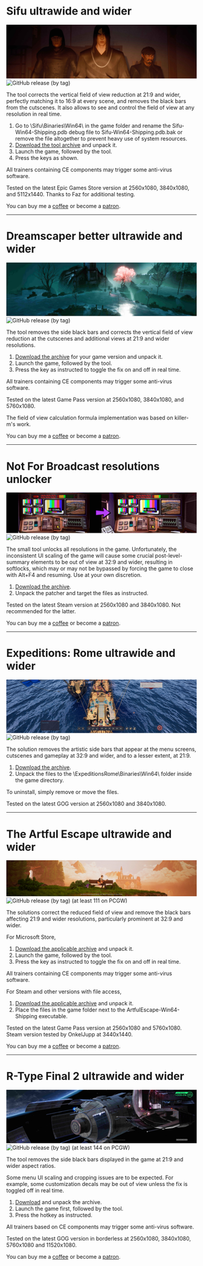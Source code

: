 # Sifu ultrawide and wider
![](/screenshots/Sifu.jpg)
![GitHub release (by tag)](https://img.shields.io/github/downloads/RoseTheFlower/UltrawideIndex/sifu/total?label=downloads&style=flat-square)

The tool corrects the vertical field of view reduction at 21:9 and wider, perfectly matching it to 16:9 at every scene, and removes the black bars from the cutscenes. It also allows to see and control the field of view at any resolution in real time.

1. Go to \Sifu\Binaries\Win64\ in the game folder and rename the Sifu-Win64-Shipping.pdb debug file to Sifu-Win64-Shipping.pdb.bak or remove the file altogether to prevent heavy use of system resources.
2. [Download the tool archive](/../../releases/tag/sifu) and unpack it.
4. Launch the game, followed by the tool.
5. Press the keys as shown.

All trainers containing CE components may trigger some anti-virus software.

Tested on the latest Epic Games Store version at 2560x1080, 3840x1080, and 5112x1440. Thanks to Faz for additional testing.

You can buy me a [coffee](https://ko-fi.com/rozziroxx) or become a [patron](https://www.patreon.com/rozzi).

---

# Dreamscaper better ultrawide and wider
![](/screenshots/Dreamscaper.jpg)
![GitHub release (by tag)](https://img.shields.io/github/downloads/RoseTheFlower/UltrawideIndex/dreamscapebuw/total?label=downloads&style=flat-square)

The tool removes the side black bars and corrects the vertical field of view reduction at the cutscenes and additional views at 21:9 and wider resolutions. 

1. [Download the archive](/../../releases/tag/dreamscapebuw) for your game version and unpack it.
2. Launch the game, followed by the tool.
3. Press the key as instructed to toggle the fix on and off in real time.

All trainers containing CE components may trigger some anti-virus software.

Tested on the latest Game Pass version at 2560x1080, 3840x1080, and 5760x1080.

The field of view calculation formula implementation was based on killer-m's work.

You can buy me a [coffee](https://ko-fi.com/rozziroxx) or become a [patron](https://www.patreon.com/rozzi).

---

# Not For Broadcast resolutions unlocker
![](/screenshots/NotForBroadcast.jpg)
![GitHub release (by tag)](https://img.shields.io/github/downloads/RoseTheFlower/UltrawideIndex/notforbroadcast/total?label=downloads&style=flat-square)

The small tool unlocks all resolutions in the game. Unfortunately, the inconsistent UI scaling of the game will cause some crucial post-level-summary elements to be out of view at 32:9 and wider, resulting in softlocks, which may or may not be bypassed by forcing the game to close with Alt+F4 and resuming. Use at your own discretion.

1. [Download the archive](/../../releases/tag/notforbroadcast).
2. Unpack the patcher and target the files as instructed.

Tested on the latest Steam version at 2560x1080 and 3840x1080. Not recommended for the latter.

You can buy me a [coffee](https://ko-fi.com/rozziroxx) or become a [patron](https://www.patreon.com/rozzi).

---

# Expeditions: Rome ultrawide and wider
![](/screenshots/Expeditions%20Rome.jpg)
![GitHub release (by tag)](https://img.shields.io/github/downloads/RoseTheFlower/UltrawideIndex/expeditionsrome/total?label=downloads&style=flat-square)

The solution removes the artistic side bars that appear at the menu screens, cutscenes and gameplay at 32:9 and wider, and to a lesser extent, at 21:9.

1. [Download the archive](/../../releases/tag/expeditionsrome).
2. Unpack the files to the \ExpeditionsRome\Binaries\Win64\ folder inside the game directory.

To uninstall, simply remove or move the files.

Tested on the latest GOG version at 2560x1080 and 3840x1080.

---

# The Artful Escape ultrawide and wider
![](/screenshots/TheArtfulEscape.jpg)
![GitHub release (by tag)](https://img.shields.io/github/downloads/RoseTheFlower/UltrawideIndex/artfulescape/total?label=downloads&style=flat-square)  (at least 111 on PCGW)

The solutions correct the reduced field of view and remove the black bars affecting 21:9 and wider resolutions, particularly prominent at 32:9 and wider.

For Microsoft Store,
1. [Download the applicable archive](/../../releases/tag/artfulescape) and unpack it.
2. Launch the game, followed by the tool.
3. Press the key as instructed to toggle the fix on and off in real time.

All trainers containing CE components may trigger some anti-virus software.

For Steam and other versions with file access,
1. [Download the applicable archive](/../../releases/tag/artfulescape) and unpack it.
2. Place the files in the game folder next to the ArtfulEscape-Win64-Shipping executable.

Tested on the latest Game Pass version at 2560x1080 and 5760x1080. Steam version tested by OnkelJupp at 3440x1440.

You can buy me a [coffee](https://ko-fi.com/rozziroxx) or become a [patron](https://www.patreon.com/rozzi).

---

# R-Type Final 2 ultrawide and wider
![](/screenshots/R-TypeFinal2.jpg)
![GitHub release (by tag)](https://img.shields.io/github/downloads/RoseTheFlower/UltrawideIndex/rtypefinal2/total?label=downloads&style=flat-square) (at least 144 on PCGW)

The tool removes the side black bars displayed in the game at 21:9 and wider aspect ratios.

Some menu UI scaling and cropping issues are to be expected. For example, some customization decals may be out of view unless the fix is toggled off in real time.

1. [Download](/../../releases/tag/rtypefinal2) and unpack the archive.
2. Launch the game first, followed by the tool.
3. Press the hotkey as instructed.

All trainers based on CE components may trigger some anti-virus software.

Tested on the latest GOG version in borderless at 2560x1080, 3840x1080, 5760x1080 and 11520x1080.

You can buy me a [coffee](https://ko-fi.com/rozziroxx) or become a [patron](https://www.patreon.com/rozzi).
